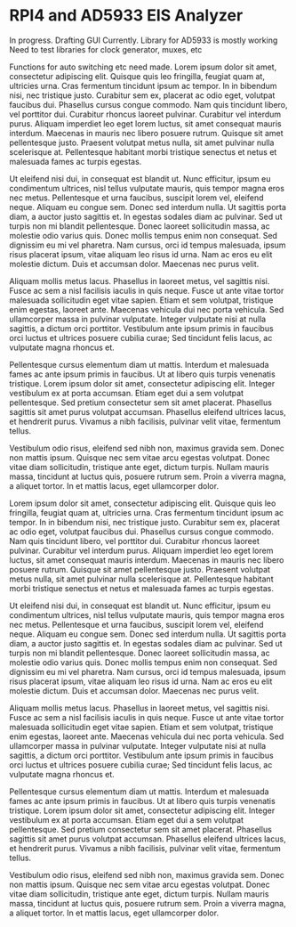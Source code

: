 # RPI4 and AD5933 EIS Analyzer
 In progress.  Drafting GUI Currently.
 Library for AD5933 is mostly working
 Need to test libraries for clock generator, muxes, etc

 Functions for auto switching etc need made.
 Lorem ipsum dolor sit amet, consectetur adipiscing elit. Quisque quis leo fringilla, feugiat quam at, ultricies urna. Cras fermentum tincidunt ipsum ac tempor. In in bibendum nisi, nec tristique justo. Curabitur sem ex, placerat ac odio eget, volutpat faucibus dui. Phasellus cursus congue commodo. Nam quis tincidunt libero, vel porttitor dui. Curabitur rhoncus laoreet pulvinar. Curabitur vel interdum purus. Aliquam imperdiet leo eget lorem luctus, sit amet consequat mauris interdum. Maecenas in mauris nec libero posuere rutrum. Quisque sit amet pellentesque justo. Praesent volutpat metus nulla, sit amet pulvinar nulla scelerisque at. Pellentesque habitant morbi tristique senectus et netus et malesuada fames ac turpis egestas.

Ut eleifend nisi dui, in consequat est blandit ut. Nunc efficitur, ipsum eu condimentum ultrices, nisl tellus vulputate mauris, quis tempor magna eros nec metus. Pellentesque et urna faucibus, suscipit lorem vel, eleifend neque. Aliquam eu congue sem. Donec sed interdum nulla. Ut sagittis porta diam, a auctor justo sagittis et. In egestas sodales diam ac pulvinar. Sed ut turpis non mi blandit pellentesque. Donec laoreet sollicitudin massa, ac molestie odio varius quis. Donec mollis tempus enim non consequat. Sed dignissim eu mi vel pharetra. Nam cursus, orci id tempus malesuada, ipsum risus placerat ipsum, vitae aliquam leo risus id urna. Nam ac eros eu elit molestie dictum. Duis et accumsan dolor. Maecenas nec purus velit.

Aliquam mollis metus lacus. Phasellus in laoreet metus, vel sagittis nisi. Fusce ac sem a nisl facilisis iaculis in quis neque. Fusce ut ante vitae tortor malesuada sollicitudin eget vitae sapien. Etiam et sem volutpat, tristique enim egestas, laoreet ante. Maecenas vehicula dui nec porta vehicula. Sed ullamcorper massa in pulvinar vulputate. Integer vulputate nisi at nulla sagittis, a dictum orci porttitor. Vestibulum ante ipsum primis in faucibus orci luctus et ultrices posuere cubilia curae; Sed tincidunt felis lacus, ac vulputate magna rhoncus et.

Pellentesque cursus elementum diam ut mattis. Interdum et malesuada fames ac ante ipsum primis in faucibus. Ut at libero quis turpis venenatis tristique. Lorem ipsum dolor sit amet, consectetur adipiscing elit. Integer vestibulum ex at porta accumsan. Etiam eget dui a sem volutpat pellentesque. Sed pretium consectetur sem sit amet placerat. Phasellus sagittis sit amet purus volutpat accumsan. Phasellus eleifend ultrices lacus, et hendrerit purus. Vivamus a nibh facilisis, pulvinar velit vitae, fermentum tellus.

Vestibulum odio risus, eleifend sed nibh non, maximus gravida sem. Donec non mattis ipsum. Quisque nec sem vitae arcu egestas volutpat. Donec vitae diam sollicitudin, tristique ante eget, dictum turpis. Nullam mauris massa, tincidunt at luctus quis, posuere rutrum sem. Proin a viverra magna, a aliquet tortor. In et mattis lacus, eget ullamcorper dolor.

Lorem ipsum dolor sit amet, consectetur adipiscing elit. Quisque quis leo fringilla, feugiat quam at, ultricies urna. Cras fermentum tincidunt ipsum ac tempor. In in bibendum nisi, nec tristique justo. Curabitur sem ex, placerat ac odio eget, volutpat faucibus dui. Phasellus cursus congue commodo. Nam quis tincidunt libero, vel porttitor dui. Curabitur rhoncus laoreet pulvinar. Curabitur vel interdum purus. Aliquam imperdiet leo eget lorem luctus, sit amet consequat mauris interdum. Maecenas in mauris nec libero posuere rutrum. Quisque sit amet pellentesque justo. Praesent volutpat metus nulla, sit amet pulvinar nulla scelerisque at. Pellentesque habitant morbi tristique senectus et netus et malesuada fames ac turpis egestas.

Ut eleifend nisi dui, in consequat est blandit ut. Nunc efficitur, ipsum eu condimentum ultrices, nisl tellus vulputate mauris, quis tempor magna eros nec metus. Pellentesque et urna faucibus, suscipit lorem vel, eleifend neque. Aliquam eu congue sem. Donec sed interdum nulla. Ut sagittis porta diam, a auctor justo sagittis et. In egestas sodales diam ac pulvinar. Sed ut turpis non mi blandit pellentesque. Donec laoreet sollicitudin massa, ac molestie odio varius quis. Donec mollis tempus enim non consequat. Sed dignissim eu mi vel pharetra. Nam cursus, orci id tempus malesuada, ipsum risus placerat ipsum, vitae aliquam leo risus id urna. Nam ac eros eu elit molestie dictum. Duis et accumsan dolor. Maecenas nec purus velit.

Aliquam mollis metus lacus. Phasellus in laoreet metus, vel sagittis nisi. Fusce ac sem a nisl facilisis iaculis in quis neque. Fusce ut ante vitae tortor malesuada sollicitudin eget vitae sapien. Etiam et sem volutpat, tristique enim egestas, laoreet ante. Maecenas vehicula dui nec porta vehicula. Sed ullamcorper massa in pulvinar vulputate. Integer vulputate nisi at nulla sagittis, a dictum orci porttitor. Vestibulum ante ipsum primis in faucibus orci luctus et ultrices posuere cubilia curae; Sed tincidunt felis lacus, ac vulputate magna rhoncus et.

Pellentesque cursus elementum diam ut mattis. Interdum et malesuada fames ac ante ipsum primis in faucibus. Ut at libero quis turpis venenatis tristique. Lorem ipsum dolor sit amet, consectetur adipiscing elit. Integer vestibulum ex at porta accumsan. Etiam eget dui a sem volutpat pellentesque. Sed pretium consectetur sem sit amet placerat. Phasellus sagittis sit amet purus volutpat accumsan. Phasellus eleifend ultrices lacus, et hendrerit purus. Vivamus a nibh facilisis, pulvinar velit vitae, fermentum tellus.

Vestibulum odio risus, eleifend sed nibh non, maximus gravida sem. Donec non mattis ipsum. Quisque nec sem vitae arcu egestas volutpat. Donec vitae diam sollicitudin, tristique ante eget, dictum turpis. Nullam mauris massa, tincidunt at luctus quis, posuere rutrum sem. Proin a viverra magna, a aliquet tortor. In et mattis lacus, eget ullamcorper dolor.